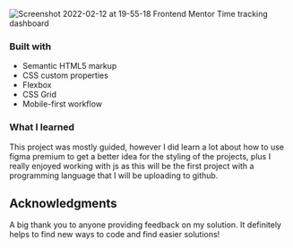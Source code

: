 
![Screenshot 2022-02-12 at 19-55-18 Frontend Mentor Time tracking dashboard](https://user-images.githubusercontent.com/93333842/154158734-114a5cf8-778a-476b-9bcd-e7dbbe3e16b4.png)


### Built with

- Semantic HTML5 markup
- CSS custom properties
- Flexbox
- CSS Grid
- Mobile-first workflow




### What I learned

This project was mostly guided, however I did learn a lot about how to use figma premium to get a better idea for the styling of the projects, plus I really enjoyed working with js as this will be the first project with a programming language that I will be uploading to github.




## Acknowledgments

A big thank you to anyone providing feedback on my solution. It definitely helps to find new ways to code and find easier solutions!